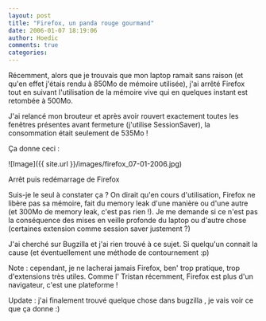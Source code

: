```yaml
---
layout: post
title: "Firefox, un panda rouge gourmand"
date: 2006-01-07 18:19:06
author: Hoedic
comments: true
categories: 
---
```



Récemment, alors que je trouvais que mon laptop ramait sans raison (et qu'en effet j'étais rendu à 850Mo de mémoire utilisée), j'ai arrêté Firefox tout en suivant l'utilisation de la mémoire vive qui en quelques instant est retombée à 500Mo.

J'ai relancé mon brouteur et après avoir rouvert exactement toutes les fenêtres présentes avant fermeture (j'utilise SessionSaver), la consommation était seulement de 535Mo !

Ça donne ceci :

![Image]({{ site.url }}/images/firefox_07-01-2006.jpg)
<div class="photoattrib">Arrêt puis redémarrage de Firefox</div>



Suis-je le seul à constater ça ? On dirait qu'en cours d'utilisation, Firefox ne libère pas sa mémoire, fait du memory leak d'une manière ou d'une autre (et 300Mo de memory leak, c'est pas rien !). Je me demande si ce n'est pas la conséquence des mises en veille profonde du laptop ou d'autre chose (certaines extension comme session saver justement ?)

J'ai cherché sur Bugzilla et j'ai rien trouvé à ce sujet. Si quelqu'un connait la cause (et éventuellement une méthode de contournement :p)

Note : cependant, je ne lacherai jamais Firefox, ben' trop pratique, trop d'extensions très utiles. Comme l' Tristan récemment, Firefox est plus d'un navigateur, c'est une plateforme !

Update : j'ai finalement trouvé quelque chose dans bugzilla , je vais voir ce que ça donne :)
